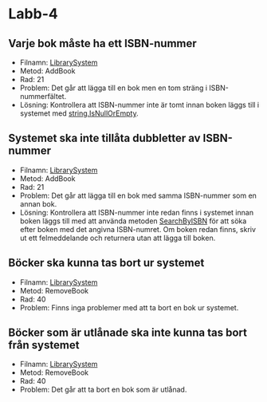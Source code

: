 ﻿# Labb-4

## Varje bok måste ha ett ISBN-nummer
* Filnamn: [LibrarySystem](Labb%204/LibrarySystem.cs#L21)
* Metod: AddBook
* Rad: 21
* Problem: Det går att lägga till en bok men en tom sträng i ISBN-nummerfältet.
* Lösning: Kontrollera att ISBN-nummer inte är tomt innan boken läggs till i systemet med [string.IsNullOrEmpty](Labb%204/LibrarySystem.cs#L25-28).

## Systemet ska inte tillåta dubbletter av ISBN-nummer
* Filnamn: [LibrarySystem](Labb%204/LibrarySystem.cs#L21)
* Metod: AddBook
* Rad: 21
* Problem: Det går att lägga till en bok med samma ISBN-nummer som en annan bok.
* Lösning: Kontrollera att ISBN-nummer inte redan finns i systemet innan boken läggs till med att använda metoden [SearchByISBN](Labb%204/LibrarySystem.cs#L51) för att söka efter boken med det angivna ISBN-numret. Om boken redan finns, skriv ut ett felmeddelande och returnera utan att lägga till boken.

## Böcker ska kunna tas bort ur systemet
* Filnamn: [LibrarySystem](Labb%204/LibrarySystem.cs#L40)
* Metod: RemoveBook
* Rad: 40
* Problem: Finns inga problemer med att ta bort en bok ur systemet.

## Böcker som är utlånade ska inte kunna tas bort från systemet
* Filnamn: [LibrarySystem](Labb%204/LibrarySystem.cs#L40)
* Metod: RemoveBook
* Rad: 40
* Problem: Det går att ta bort en bok som är utlånad.
